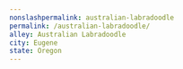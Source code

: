 ```yaml
---
﻿nonslashpermalink: australian-labradoodle
permalink: /australian-labradoodle/
alley: Australian Labradoodle
city: Eugene
state: Oregon
---
```

